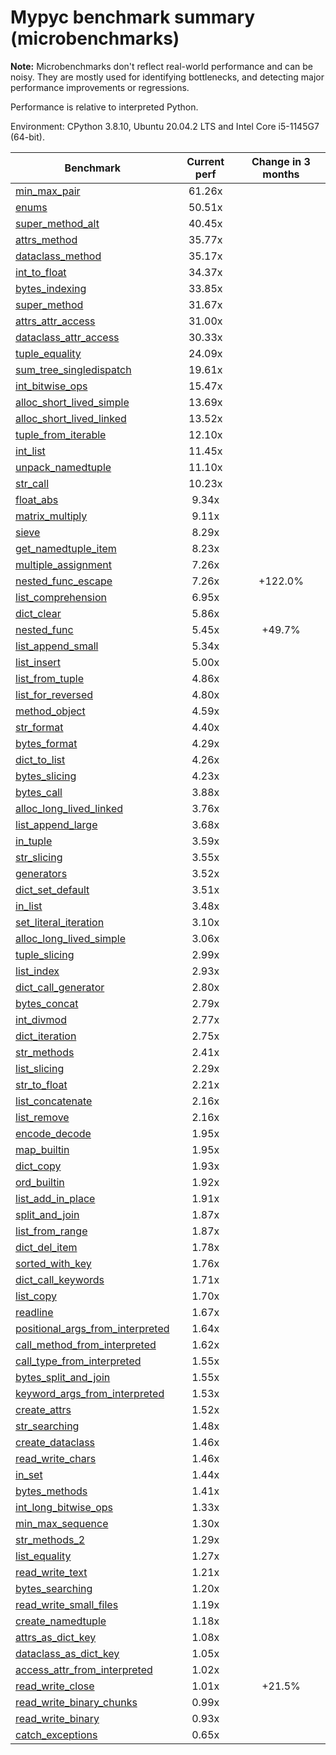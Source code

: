 # Mypyc benchmark summary (microbenchmarks)

**Note:** Microbenchmarks don't reflect real-world performance and can be noisy.
           They are mostly used for identifying bottlenecks, and detecting major performance
           improvements or regressions.

Performance is relative to interpreted Python.

Environment: CPython 3.8.10, Ubuntu 20.04.2 LTS and Intel Core i5-1145G7 (64-bit).

| Benchmark | Current perf | Change in 3 months |
| --- | :---: | :---: |
| [min_max_pair](benchmarks/min_max_pair.md) | 61.26x |  |
| [enums](benchmarks/enums.md) | 50.51x |  |
| [super_method_alt](benchmarks/super_method_alt.md) | 40.45x |  |
| [attrs_method](benchmarks/attrs_method.md) | 35.77x |  |
| [dataclass_method](benchmarks/dataclass_method.md) | 35.17x |  |
| [int_to_float](benchmarks/int_to_float.md) | 34.37x |  |
| [bytes_indexing](benchmarks/bytes_indexing.md) | 33.85x |  |
| [super_method](benchmarks/super_method.md) | 31.67x |  |
| [attrs_attr_access](benchmarks/attrs_attr_access.md) | 31.00x |  |
| [dataclass_attr_access](benchmarks/dataclass_attr_access.md) | 30.33x |  |
| [tuple_equality](benchmarks/tuple_equality.md) | 24.09x |  |
| [sum_tree_singledispatch](benchmarks/sum_tree_singledispatch.md) | 19.61x |  |
| [int_bitwise_ops](benchmarks/int_bitwise_ops.md) | 15.47x |  |
| [alloc_short_lived_simple](benchmarks/alloc_short_lived_simple.md) | 13.69x |  |
| [alloc_short_lived_linked](benchmarks/alloc_short_lived_linked.md) | 13.52x |  |
| [tuple_from_iterable](benchmarks/tuple_from_iterable.md) | 12.10x |  |
| [int_list](benchmarks/int_list.md) | 11.45x |  |
| [unpack_namedtuple](benchmarks/unpack_namedtuple.md) | 11.10x |  |
| [str_call](benchmarks/str_call.md) | 10.23x |  |
| [float_abs](benchmarks/float_abs.md) | 9.34x |  |
| [matrix_multiply](benchmarks/matrix_multiply.md) | 9.11x |  |
| [sieve](benchmarks/sieve.md) | 8.29x |  |
| [get_namedtuple_item](benchmarks/get_namedtuple_item.md) | 8.23x |  |
| [multiple_assignment](benchmarks/multiple_assignment.md) | 7.26x |  |
| [nested_func_escape](benchmarks/nested_func_escape.md) | 7.26x | +122.0% |
| [list_comprehension](benchmarks/list_comprehension.md) | 6.95x |  |
| [dict_clear](benchmarks/dict_clear.md) | 5.86x |  |
| [nested_func](benchmarks/nested_func.md) | 5.45x | +49.7% |
| [list_append_small](benchmarks/list_append_small.md) | 5.34x |  |
| [list_insert](benchmarks/list_insert.md) | 5.00x |  |
| [list_from_tuple](benchmarks/list_from_tuple.md) | 4.86x |  |
| [list_for_reversed](benchmarks/list_for_reversed.md) | 4.80x |  |
| [method_object](benchmarks/method_object.md) | 4.59x |  |
| [str_format](benchmarks/str_format.md) | 4.40x |  |
| [bytes_format](benchmarks/bytes_format.md) | 4.29x |  |
| [dict_to_list](benchmarks/dict_to_list.md) | 4.26x |  |
| [bytes_slicing](benchmarks/bytes_slicing.md) | 4.23x |  |
| [bytes_call](benchmarks/bytes_call.md) | 3.88x |  |
| [alloc_long_lived_linked](benchmarks/alloc_long_lived_linked.md) | 3.76x |  |
| [list_append_large](benchmarks/list_append_large.md) | 3.68x |  |
| [in_tuple](benchmarks/in_tuple.md) | 3.59x |  |
| [str_slicing](benchmarks/str_slicing.md) | 3.55x |  |
| [generators](benchmarks/generators.md) | 3.52x |  |
| [dict_set_default](benchmarks/dict_set_default.md) | 3.51x |  |
| [in_list](benchmarks/in_list.md) | 3.48x |  |
| [set_literal_iteration](benchmarks/set_literal_iteration.md) | 3.10x |  |
| [alloc_long_lived_simple](benchmarks/alloc_long_lived_simple.md) | 3.06x |  |
| [tuple_slicing](benchmarks/tuple_slicing.md) | 2.99x |  |
| [list_index](benchmarks/list_index.md) | 2.93x |  |
| [dict_call_generator](benchmarks/dict_call_generator.md) | 2.80x |  |
| [bytes_concat](benchmarks/bytes_concat.md) | 2.79x |  |
| [int_divmod](benchmarks/int_divmod.md) | 2.77x |  |
| [dict_iteration](benchmarks/dict_iteration.md) | 2.75x |  |
| [str_methods](benchmarks/str_methods.md) | 2.41x |  |
| [list_slicing](benchmarks/list_slicing.md) | 2.29x |  |
| [str_to_float](benchmarks/str_to_float.md) | 2.21x |  |
| [list_concatenate](benchmarks/list_concatenate.md) | 2.16x |  |
| [list_remove](benchmarks/list_remove.md) | 2.16x |  |
| [encode_decode](benchmarks/encode_decode.md) | 1.95x |  |
| [map_builtin](benchmarks/map_builtin.md) | 1.95x |  |
| [dict_copy](benchmarks/dict_copy.md) | 1.93x |  |
| [ord_builtin](benchmarks/ord_builtin.md) | 1.92x |  |
| [list_add_in_place](benchmarks/list_add_in_place.md) | 1.91x |  |
| [split_and_join](benchmarks/split_and_join.md) | 1.87x |  |
| [list_from_range](benchmarks/list_from_range.md) | 1.87x |  |
| [dict_del_item](benchmarks/dict_del_item.md) | 1.78x |  |
| [sorted_with_key](benchmarks/sorted_with_key.md) | 1.76x |  |
| [dict_call_keywords](benchmarks/dict_call_keywords.md) | 1.71x |  |
| [list_copy](benchmarks/list_copy.md) | 1.70x |  |
| [readline](benchmarks/readline.md) | 1.67x |  |
| [positional_args_from_interpreted](benchmarks/positional_args_from_interpreted.md) | 1.64x |  |
| [call_method_from_interpreted](benchmarks/call_method_from_interpreted.md) | 1.62x |  |
| [call_type_from_interpreted](benchmarks/call_type_from_interpreted.md) | 1.55x |  |
| [bytes_split_and_join](benchmarks/bytes_split_and_join.md) | 1.55x |  |
| [keyword_args_from_interpreted](benchmarks/keyword_args_from_interpreted.md) | 1.53x |  |
| [create_attrs](benchmarks/create_attrs.md) | 1.52x |  |
| [str_searching](benchmarks/str_searching.md) | 1.48x |  |
| [create_dataclass](benchmarks/create_dataclass.md) | 1.46x |  |
| [read_write_chars](benchmarks/read_write_chars.md) | 1.46x |  |
| [in_set](benchmarks/in_set.md) | 1.44x |  |
| [bytes_methods](benchmarks/bytes_methods.md) | 1.41x |  |
| [int_long_bitwise_ops](benchmarks/int_long_bitwise_ops.md) | 1.33x |  |
| [min_max_sequence](benchmarks/min_max_sequence.md) | 1.30x |  |
| [str_methods_2](benchmarks/str_methods_2.md) | 1.29x |  |
| [list_equality](benchmarks/list_equality.md) | 1.27x |  |
| [read_write_text](benchmarks/read_write_text.md) | 1.21x |  |
| [bytes_searching](benchmarks/bytes_searching.md) | 1.20x |  |
| [read_write_small_files](benchmarks/read_write_small_files.md) | 1.19x |  |
| [create_namedtuple](benchmarks/create_namedtuple.md) | 1.18x |  |
| [attrs_as_dict_key](benchmarks/attrs_as_dict_key.md) | 1.08x |  |
| [dataclass_as_dict_key](benchmarks/dataclass_as_dict_key.md) | 1.05x |  |
| [access_attr_from_interpreted](benchmarks/access_attr_from_interpreted.md) | 1.02x |  |
| [read_write_close](benchmarks/read_write_close.md) | 1.01x | +21.5% |
| [read_write_binary_chunks](benchmarks/read_write_binary_chunks.md) | 0.99x |  |
| [read_write_binary](benchmarks/read_write_binary.md) | 0.93x |  |
| [catch_exceptions](benchmarks/catch_exceptions.md) | 0.65x |  |
